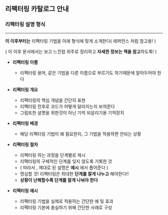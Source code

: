 ## 리팩터링 카탈로그 안내

### 리팩터링 설명 형식

---

**이 이후부터는** 리팩터링 기법을 아래 형식에 맞게 소개한다( 레퍼런스 처럼 참고용! )

( 이 이후 문서에서는 보고 느낀점 위주로 정리하고 **자세한 정보는 책을 참고**하도록! )

- **리팩터링 이름**
  - 리팩터링 용어, 같은 기법을 다른 이름으로 부르기도 하기때문에 알아두어야 한다


- **리팩터링 개요**
  - 리팩터링의 핵심 개념을 간단히 표현
  - 리팩터링 전후로 코드가 어떻게 달라지는지 보여준다
  - 그림또한 설명을 위한것이 아닌 기억 되살리기용 기억장치


- **리팩터링 배경**
  - 해당 리팩터링 기법이 왜 필요한지, 그 기법을 적용하면 안되는 상황

  
- **리팩터링 절차**
  - 리팩터링 하는 과정을 단계별로 제시
  - 리팩터링의 구체적인 단계를 잊지 않도록 기록한 것
  - ( 따라서 , 제대로 된 설명은 **예시** 에서 풀어준다 )
  - 명심할 것! 리팩터링은 최대한 **단계를 잘게 나누고** 해야한다!!
  - **상황이 난해할수록 단계를 잘게 나눠야 한다**


- **리팩터링 예시**
  - 리팩터링 기법을 실제로 적용하는 간단한 예 및 효과
  - 리팩터링 기본에 충실하기 위해 간단한 사례로 구성

